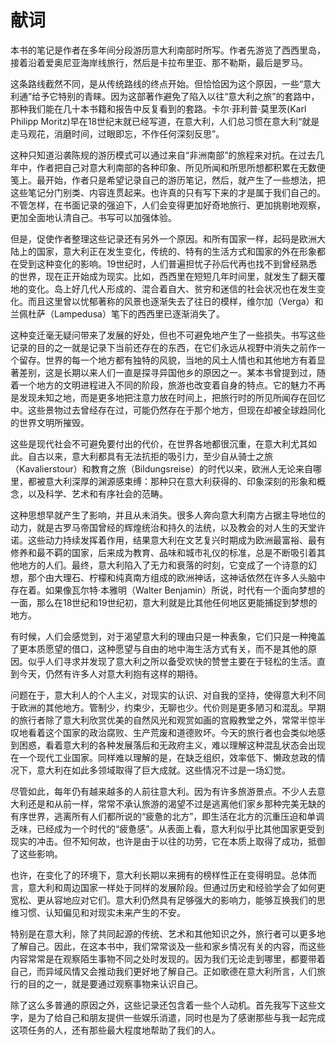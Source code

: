 # 献词

本书的笔记是作者在多年间分段游历意大利南部时所写。作者先游览了西西里岛，接着沿着爱奥尼亚海岸线旅行，然后是卡拉布里亚、那不勒斯，最后是罗马。

这条路线截然不同，是从传统路线的终点开始。但恰恰因为这个原因，一些“意大利通”给予它特别的青睐。因为这部著作避免了陷入以往“意大利之旅”的套路中，那种我们能在几十本书籍和报告中反复看到的套路。卡尔·菲利普·莫里茨(Karl Philipp Moritz)早在18世纪末就已经写道，在意大利，人们总习惯在意大利“就是走马观花，消磨时间，过眼即忘，不作任何深刻反思”。

这种只知道沿袭陈规的游历模式可以通过来自“非洲南部”的旅程来对抗。在过去几年中，作者把自己对意大利南部的各种印象、所见所闻和所思所想都积累在无数便笺上。最开始，作者只是希望记录自己的游历笔记，然后，就产生了一些想法，把这些笔记分门别类、内容连贯起来。也许真的只有写下来的才是属于我们自己的。不管怎样，在书面记录的强迫下，人们会变得更加好奇地旅行、更加挑剔地观察，更加全面地认清自己。书写可以加强体验。

但是，促使作者整理这些记录还有另外一个原因。和所有国家一样，起码是欧洲大陆上的国家，意大利正在发生变化，传统的、特有的生活方式和国家的外在形象都在受到这种变化的影响。19世纪时，人们普遍担忧子孙后代再也找不到曾经熟悉的世界，现在正开始成为现实。比如，西西里在短短几年时间里，就发生了翻天覆地的变化。岛上好几代人形成的、混合着自大、贫穷和迷信的社会状况也在发生变化。而且这里曾以忧郁著称的风景也逐渐失去了往日的模样，维尔加（Verga）和兰佩杜萨（Lampedusa）笔下的西西里已逐渐消失了。

这种变迁毫无疑问带来了发展的好处，但也不可避免地产生了一些损失。书写这些记录的目的之一就是记录下当前还存在的东西，在它们永远从视野中消失之前作一个留存。世界的每一个地方都有独特的风貌，当地的风土人情也和其他地方有着显著差别，这是长期以来人们一直是探寻异国他乡的原因之一。某本书曾提到过，随着一个地方的文明进程进入不同的阶段，旅游也改变着自身的特点。它的魅力不再是发现未知之地，而是更多地把注意力放在时间上，把旅行时的所见所闻存在回忆中。这些景物过去曾经存在过，可能仍然存在于那个地方，但现在却被全球趋同化的世界文明所摧毁。

这些是现代社会不可避免要付出的代价，在世界各地都很沉重，在意大利尤其如此。自古以来，意大利都具有无法抗拒的吸引力，至少自从骑士之旅（Kavalierstour）和教育之旅（Bildungsreise）的时代以来，欧洲人无论来自哪里，都被意大利深厚的渊源感束缚：那种只在意大利获得的、印象深刻的形象和概念，以及科学、艺术和有序社会的范畴。

这种思想早就产生了影响，并且从未消失。很多人奔向意大利南方占据主导地位的动力，就是古罗马帝国曾经的辉煌统治和持久的法统，以及教会的对人生的天堂许诺。这些动力持续发挥着作用，结果意大利在文艺复兴时期成为欧洲最富裕、最有修养和最不羁的国家，后来成为教育、品味和城市礼仪的标准，总是不断吸引着其他地方的人们。最终，意大利陷入了无力和衰落的时刻，它变成了一个诗意的幻想，那个由大理石、柠檬和纯真南方组成的欧洲神话，这神话依然在许多人头脑中存在着。如果像瓦尔特·本雅明（Walter Benjamin）所说，时代有一个面向梦想的一面，那么在18世纪和19世纪初，意大利就是比其他任何地区更能捕捉到梦想的地方。

有时候，人们会感觉到，对于渴望意大利的理由只是一种表象，它们只是一种掩盖了更本质愿望的借口，这种愿望与自由的地中海生活方式有关，而不是其他的原因。似乎人们寻求并发现了意大利之所以备受欢快的赞誉主要在于轻松的生活。直到今天，仍然有许多人对意大利抱有这样的期待。

问题在于，意大利人的个人主义，对现实的认识、对自我的坚持，使得意大利不同于欧洲的其他地方。管制少，约束少，无聊也少。代价则是更多陋习和混乱。早期的旅行者除了意大利欣赏优美的自然风光和观赏如画的宫殿教堂之外，常常半惊半叹地看着这个国家的政治腐败、生产荒废和道德败坏。今天的旅行者也会类似地感到困惑，看着意大利的各种发展落后和无政府主义，难以理解这种混乱状态会出现在一个现代工业国家。同样难以理解的是，在缺乏组织，效率低下、懒政怠政的情况下，意大利在如此多领域取得了巨大成就。这些情况不过是一场幻觉。

尽管如此，每年仍有越来越多的人前往意大利。因为有许多旅游景点。不少人去意大利还是和从前一样，常常不承认旅游的渴望不过是逃离他们家乡那种完美无缺的有序世界，逃离所有人们都所说的“疲惫的北方”，即生活在北方的沉重压迫和单调乏味，已经成为一个时代的“疲惫感”。从表面上看，意大利似乎比其他国家更受到现实的冲击。但不知何故，也许是由于以往的功劳，它在本质上取得了成功，抵御了这些影响。

也许，在变化了的环境下，意大利长期以来拥有的榜样性正在变得明显。总体而言，意大利和周边国家一样处于同样的发展阶段。但通过历史和经验学会了如何更宽松、更从容地应对它们。意大利仍然具有足够强大的影响力，能够互换我们的思维习惯、认知偏见和对现实未来产生的不安。

特别是在意大利，除了共同起源的传统、艺术和其他知识之外，旅行者可以更多地了解自己。因此，在这本书中，我们常常谈及一些和家乡情况有关的内容，而这些内容常常是在观察陌生事物不同之处时发现的。因为我们无论走到哪里，都要带着自己，而异域风情又会推动我们更好地了解自己。正如歌德在意大利所言，人们旅行的目的之一，就是要通过观察事物来认识自己。

除了这么多普通的原因之外，这些记录还包含着一些个人动机。首先我写下这些文字，是为了给自己和朋友提供一些娱乐消遣，同时也是为了感谢那些与我一起完成这项任务的人，还有那些最大程度地帮助了我们的人。
